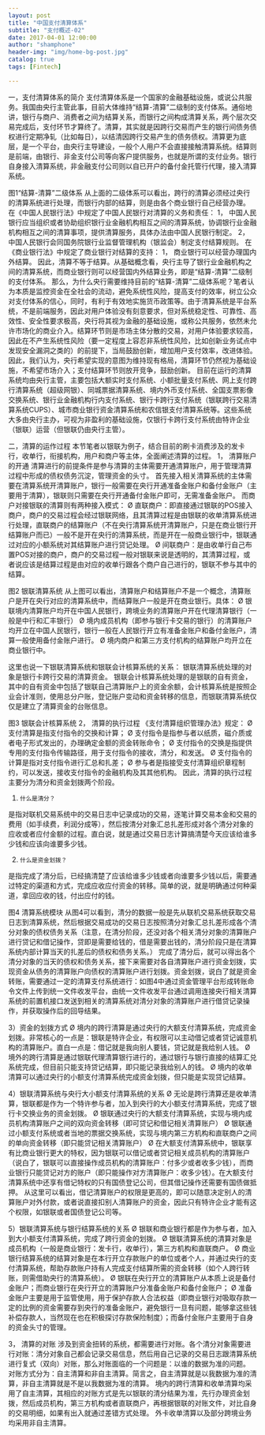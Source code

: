 ```yaml
---
layout: post
title: "中国支付清算体系"
subtitle: "支付概述-02"
date: 2017-04-01 12:00:00
author: "shamphone"
header-img: "img/home-bg-post.jpg"
catalog: true
tags: [Fintech]

---
```



一，支付清算体系的简介
       支付清算体系是一个国家的金融基础设施，或说公共服务。我国由央行主管此事，目前大体维持“结算-清算”二级制的支付体系。通俗地讲，银行与商户、消费者之间为结算关系，而银行之间构成清算关系，两个层次交易完成后，支付环节才算终了。清算，其实就是因跨行交易而产生的银行间债务债权进行定期净轧（比如每日），以结清因跨行交易产生的债务债权。清算更为底层，是一个平台，由央行主导建设，一般个人用户不会直接接触清算系统。结算则是前端，由银行、非金支付公司等向客户提供服务，也就是所谓的支付业务。银行自身接入清算系统，非金融支付公司则以自已开户的备付金托管行代理，接入清算系统。

 
图1“结算-清算”二级体系
        从上面的二级体系可以看出，跨行的清算必须经过央行的清算系统进行处理，而银行内部的结算，则是由各个商业银行自己经营办理。
在《中国人民银行法》中规定了中国人民银行对清算的义务和责任：
1， 中国人民银行应当组织或者协助组织银行业金融机构相互之间的清算系统，协调银行业金融机构相互之间的清算事项，提供清算服务，具体办法由中国人民银行制定。
2， 中国人民银行会同国务院银行业监督管理机构（银监会）制定支付结算规则。
在《商业银行法》中规定了商业银行对结算的支持：
1，  商业银行可以经营办理国内外结算。
       因此，清算不等于结算。从基础概念看，央行主导了银行业金融机构之间的清算系统，而商业银行则可以经营国内外结算业务，即是“结算-清算”二级制的支付体系。
         那么，为什么央行需要维持目前的“结算-清算”二级体系呢？笔者认为本质是监控资金在全社会的流动，避免系统性风险，提高支付的效率，树立公众对支付体系的信心，同时，有利于有效地实施货币政策等。由于清算系统是平台系统，不是前端服务，因此对用户体验没有刻意要求，但对系统稳定性、可靠性、高效性、安全性要求极高，央行将其视为金融的基础设施，或称公共服务，依然未允许市场化的商业介入。结算环节则是市场主体分散的交易，对用户体验要求较高，因此在不产生系统性风险（要一定程度上容忍非系统性风险，比如创新业务试点中发现安全漏洞之类的）的前提下，当局鼓励创新，增加用户支付效率，改进体验。因此，我们认为，央行希望实现的意图为维持现有格局，清算环节仍然视为基础设施，不希望市场介入；支付结算环节则放开竞争，鼓励创新。
        目前在运行的清算系统均由央行主管，主要包括大额实时支付系统、小额批量支付系统、网上支付跨行清算系统（超级网银）、同城票据清算系统、境内外币支付系统、全国支票影像交换系统、银行业金融机构行内支付系统、银行卡跨行支付系统（银联跨行交易清算系统CUPS）、城市商业银行资金清算系统和农信银支付清算系统等。这些系统大多由央行主办，可视为非盈利的基础设施，仅银行卡跨行支付系统由特许企业（银联）运营（但银联仍由央行主管）。

二，清算的运作过程
       本节笔者以银联为例子，结合目前的刷卡消费涉及的发卡行，收单行，衔接机构，用户和商户等主体，全面阐述清算的过程。
1， 清算账户的开通
        清算进行的前提条件是参与清算的主体需要开通清算账户，用于管理清算过程中形成的债权债务沉淀，管理资金的头寸。
首先接入相关清算系统的主体需要在清算系统开清算账户，银行一般需要在央行开通准备金账户和备付金账户（主要用于清算），银联则只需要在央行开通备付金账户即可，无需准备金账户。
      而商户对接银联的清算则有两种接入模式：
Ø  直联商户：即直接通过银联的POS接入商户，商户的交易过程会经过银联网络，且其清算过程是由银联的收单清算系统进行处理，直联商户的结算账户（不在央行清算系统开清算账户，只是在商业银行开结算账户而已）一般不是开在央行的清算系统，而是开在一般商业银行中，银联通过对应的小额系统对其结算账户进行贷记处理。
Ø  间联商户：是由收单行自己布置POS对接的商户，商户的交易过程一般对银联来说是透明的，其清算过程，或者说应该是结算过程是由对应的收单行跟各个商户自己进行的，银联不参与其中的结算。

 
图2 银联清算系统
         从上图可以看出，清算账户和结算账户不是一个概念，清算账户是开在央行对应的清算系统中，而结算账户一般是开在商业银行。具体：
Ø  银联境内清算账户均开在中国人民银行，跨境业务的清算账户开在代理清算银行（一般是中行和汇丰银行）
Ø  境内成员机构（即参与银行卡交易的银行）的清算账户均开立在中国人民银行，银行一般在人民银行开立有准备金账户和备付金账户，清算一般使用备付金账户进行。
Ø  境内商户和第三方支付机构的结算账户均开立在商业银行中。
 
这里也说一下银联清算系统和银联会计核算系统的关系：
银联清算系统处理的对象是银行卡跨行交易的清算资金。
银联会计核算系统处理的是银联的自有资金，其中的自有资金中包括了银联自己清算账户上的资金余额，会计核算系统是按照企业会计准则，使用总分户账，登记账户变动和资金转移的信息，而银联清算系统仅仅是建立了清算资金的台账信息。

 
图3 银联会计核算系统
  2，        清算的执行过程
  《支付清算组织管理办法》规定：
Ø  支付清算是指支付指令的交换和计算；
Ø  支付指令是指参与者以纸质，磁介质或者电子形式发出的，办理确定金额的资金转账命令；
Ø  支付指令的交换是指提供专用的支付指令传输路径，用于支付指令的接收，清分，和发送。
Ø  支付指令的计算是指对支付指令进行汇总和扎差；
Ø  参与者是指接受支付清算组织章程制约，可以发送，接收支付指令的金融机构及其其他机构。
因此，清算的执行过程主要分为清分和资金划拨两个阶段。
 
1)     什么是清分？
是指对联机交易系统中的交易日志中记录成功的交易，逐笔计算交易本金和交易的费用（如手续费，利润分成等），然后按清分对象汇总扎差形成对各个清分对象的应收或者应付金额的过程。直白说，就是通过交易日志计算搞清楚今天应该给谁多少钱和应该向谁要多少钱。
 
2)     什么是资金划拨？
是指完成了清分后，已经搞清楚了应该给谁多少钱或者向谁要多少钱以后，需要通过特定的渠道和方式，完成应收应付资金的转移。简单的说，就是明确通过何种渠道，拿回应收的钱，付出应付的钱。

 
图4 清算系统模块
        从图4可以看到，清分的数据一般是先从联机交易系统获取交易日志到清算系统，然后根据交易成功的交易日志按照清分对象汇总扎差形成各个清分对象的债权债务关系（注意，在清分阶段，还没对各个相关清分对象的清算账户进行贷记和借记操作，贷即是需要给钱的，借是需要出钱的，清分阶段只是在清算系统内部计算当天的扎差后的债权和债务关系。）
        完成了清分后，就可以得出各个清分对象的当天的债权和债务关系，接下来需要对各自清算账户进行资金划拨，实现资金从债务的清算账户向债权的清算账户进行划拨。资金划拨，说白了就是资金转账，需要通过一定的清算支付系统进行：如图4中通过资金管理平台形成转账命令文件上传到统一文件收发平台，由统一文件收发平台通过调用连接央行相关清算系统的前置机接口发送到相关的清算系统对清分对象的清算账户进行借贷记录操作，并获取操作后的回导结果。
 
3）资金的划拨方式
Ø  境内的跨行清算是通过央行的大额支付清算系统，完成资金划拨。非常核心的一点是：银联是特许企业，有权限可以主动借记或者贷记诚意机构的清算账户。直白一点是：借记就是我向别人要钱，贷记就是我给别人钱。
Ø  境外的跨行清算是通过银联代理清算银行进行的，通过银行与银行直接的结算汇兑系统完成，但目前只能支持贷记结算，即只能记录我给别人的钱。
Ø  境内的收单清算可以通过央行的小额支付清算系统完成资金划拨，但只能是实现贷记结算。
 
4）银联清算系统与央行大小额支付清算系统的关系
Ø  无论是跨行清算还是收单清算，银联都是作为一个特许参与者，加入到央行的大小额支付清算系统，完成了银行卡交换业务的资金划拨。
Ø  银联通过央行的大额支付清算系统，实现与境内成员机构清算账户之间的双向资金转移（即可贷记和借记相关清算账户）
Ø  银联通过小额支付系统或者当地的票据交换系统，实现与境内第三方机构和直联商户之间的单向资金转移（即只能贷记相关清算账户）
Ø  在大额支付清算系统中，银联享有比商业银行更大的特权，因为银联可以借记或者贷记相关成员机构的清算账户（说白了，银联可以直接操作成员机构的清算账户：付多少或者收多少钱），而商业银行只能贷记对方的账户（即只能操作对方清算账户：收多少钱）。在大额支付清算系统中还享有借记特权的只有国债登记公司，但其借记操作还需要有国债做抵押。
从这里可以看出，借记清算账户的权限是更高的，即可以随意决定别人的清算账户对外付款，或者说直接扣别人清算账户的资金，因此只有特许企业才能有这个权限，如银联或者国债登记公司等。
 
5）银联清算系统与银行结算系统的关系
Ø  银联和商业银行都是作为参与者，加入到大小额支付清算系统，完成了跨行资金的划拨。
Ø  银联清算系统的清算对象是成员机构（一般是商业银行：发卡行，收单行），第三方机构和直联商户。
Ø  商业银行结算系统的结算对象是在本行开立存款账户的单位或者个人，并通过央行的支付清算系统，帮助存款账户持有人完成支付结算所需的资金转移（如个人跨行转账，则需借助央行的清算系统）。
Ø  银联在央行开立的清算账户从本质上说是备付金账户；而商业银行在央行开立的清算账户分准备金账户和备付金账户；
Ø  准备金账户主要是用于监管使用，用于保护存款人合法权益（即商业银行对吸取存款一定的比例的资金需要存到央行的准备金账户，避免银行一旦有问题，能够拿这些钱补偿存款人，当然现在也在积极探讨存款保险制度）；而备付金账户主要用于自身的资金头寸的管理。
 
3， 清算的对账
       涉及到资金扭转的系统，都需要进行对账。各个清分对象需要进行对账：清分对象自己都会记录交易信息，然后用自己记录的交易日志跟清算系统进行复式（双向）对账，那么对账面临的一个问题是：以谁的数据为准的问题。
         对账方式分为：自主清算和非自主清算。简言之，自主清算就是以我数据为准的清算，非自主清算就是不是以我数据为准的清算。
        境内的跨行清算和收单清算均采用了自主清算，其相应的对账方式是先以银联的清分结果为准，先行办理资金划拨，然后成员机构，第三方机构或者直联商户，再根据银联的对账文件，对比自身的交易明细，如果有出入就通过差错方式处理。
        外卡收单清算以及部分跨境业务均采用非自主清算。